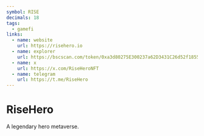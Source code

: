 ```yaml
---
symbol: RISE
decimals: 18
tags:
  - gamefi
links:
  - name: website
    url: https://risehero.io
  - name: explorer
    url: https://bscscan.com/token/0xa3d80275E300237a62D3431C26d52f185584cC1B
  - name: x
    url: https://x.com/RiseHeroNFT
  - name: telegram
    url: https://t.me/RiseHero
---
```


# RiseHero

A legendary hero metaverse.
